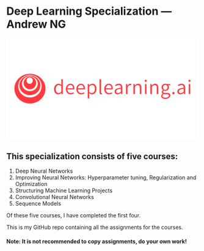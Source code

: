 # Deep Learning Specialization &mdash; Andrew NG

![deeplearning.ai logo](https://github.com/oakhtar147/deep-learning-specialization/blob/master/logo.png?raw=true) 

## This specialization consists of five courses:

<ol>
   <li>Deep Neural Networks</li>
   <li>Improving Neural Networks: Hyperparameter tuning, Regularization and Optimization</li>
   <li>Structuring Machine Learning Projects</li>
   <li>Convolutional Neural Networks</li>
   <li>Sequence Models</li>
</ol> 
 
Of these five courses, I have completed the first four.
  
This is my GitHub repo containing all the assignments for the courses.

#### Note: It is not recommended to copy assignments, do your own work!
